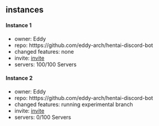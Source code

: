 ## instances
#### Instance 1
* owner: Eddy
* repo: htttps://github.com/eddy-arch/hentai-discord-bot
* changed features: none
* invite: [invite](https://discordapp.com/oauth2/authorize?client_id=745226000471687251&scope=bot&permissions=8)
* servers: 100/100 Servers
#### Instance 2
* owner: Eddy
* repo: htttps://github.com/eddy-arch/hentai-discord-bot
* changed features: running experimental branch
* invite: [invite](https://discordapp.com/oauth2/authorize?client_id=825575374612070410&scope=bot&permissions=8)
* servers: 0/100 Servers
